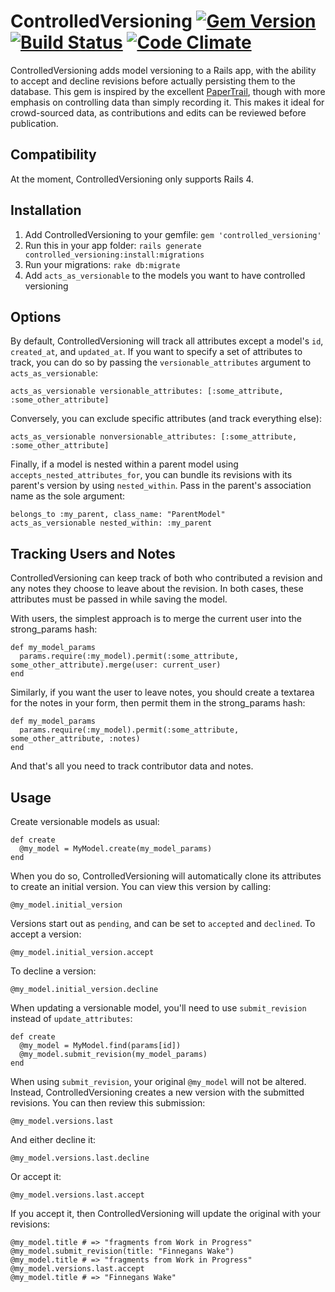 ControlledVersioning [![Gem Version](https://badge.fury.io/rb/controlled_versioning.png)](http://badge.fury.io/rb/controlled_versioning) [![Build Status](https://travis-ci.org/timothythehuman/controlled_versioning.png?branch=master)](https://travis-ci.org/timothythehuman/controlled_versioning) [![Code Climate](https://codeclimate.com/repos/52f14fbd69568017f9000949/badges/88b0d048286329d8ba82/gpa.png)](https://codeclimate.com/repos/52f14fbd69568017f9000949/feed)
=====================
ControlledVersioning adds model versioning to a Rails app, with the ability to accept and decline revisions before actually persisting them to the database. This gem is inspired by the excellent [PaperTrail](https://github.com/airblade/paper_trail), though with more emphasis on controlling data than simply recording it. This makes it ideal for crowd-sourced data, as contributions and edits can be reviewed before publication.

Compatibility
-------------

At the moment, ControlledVersioning only supports Rails 4.

Installation
------------

 1. Add ControlledVersioning to your gemfile: `gem 'controlled_versioning'`
 2. Run this in your app folder: `rails generate controlled_versioning:install:migrations`
 3. Run your migrations: `rake db:migrate`
 4. Add `acts_as_versionable` to the models you want to have controlled versioning
 
Options
-------

By default, ControlledVersioning will track all attributes except a model's `id`, `created_at`, and `updated_at`. If you want to specify a set of attributes to track, you can do so by passing the `versionable_attributes` argument to `acts_as_versionable`:

    acts_as_versionable versionable_attributes: [:some_attribute, :some_other_attribute]
    
Conversely, you can exclude specific attributes (and track everything else):

    acts_as_versionable nonversionable_attributes: [:some_attribute, :some_other_attribute]

Finally, if a model is nested within a parent model using `accepts_nested_attributes_for`, you can bundle its revisions with its parent's version by using `nested_within`. Pass in the parent's association name as the sole argument:

    belongs_to :my_parent, class_name: "ParentModel"
    acts_as_versionable nested_within: :my_parent

Tracking Users and Notes
------------------------

ControlledVersioning can keep track of both who contributed a revision and any notes they choose to leave about the revision. In both cases, these attributes must be passed in while saving the model.

With users, the simplest approach is to merge the current user into the strong_params hash:

    def my_model_params
      params.require(:my_model).permit(:some_attribute, some_other_attribute).merge(user: current_user)
    end

Similarly, if you want the user to leave notes, you should create a textarea for the notes in your form, then permit them in the strong_params hash:

    def my_model_params
      params.require(:my_model).permit(:some_attribute, some_other_attribute, :notes)
    end

And that's all you need to track contributor data and notes.

Usage
-----

Create versionable models as usual:

    def create
      @my_model = MyModel.create(my_model_params)
    end

When you do so, ControlledVersioning will automatically clone its attributes to create an initial version. You can view this version by calling:

    @my_model.initial_version

Versions start out as `pending`, and can be set to `accepted` and `declined`. To accept a version:

    @my_model.initial_version.accept

To decline a version:

    @my_model.initial_version.decline

When updating a versionable model, you'll need to use `submit_revision` instead of `update_attributes`:

    def create
      @my_model = MyModel.find(params[id])
      @my_model.submit_revision(my_model_params)
    end

When using `submit_revision`, your original `@my_model` will not be altered. Instead, ControlledVersioning creates a new version with the submitted revisions. You can then review this submission:

    @my_model.versions.last

And either decline it:

    @my_model.versions.last.decline

Or accept it:

    @my_model.versions.last.accept

If you accept it, then ControlledVersioning will update the original with your revisions:

    @my_model.title # => "fragments from Work in Progress"
    @my_model.submit_revision(title: "Finnegans Wake")
    @my_model.title # => "fragments from Work in Progress"
    @my_model.versions.last.accept
    @my_model.title # => "Finnegans Wake"